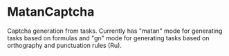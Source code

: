 MatanCaptcha
============

Captcha generation from tasks.
Currently has "matan" mode for generating tasks based on formulas and "gn" mode for generating tasks based on orthography and punctuation rules (Ru).
